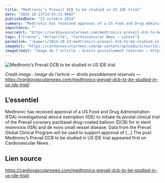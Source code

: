 ```yaml
---
title: "Medtronic’s Prevail DCB to be studied in US IDE trial"
date: "2024-10-23T14:55:21.000Z"
publishedDate: "23 octobre 2024"
summary: "Medtronic has received approval of a US Food and Drug Administration (FDA) investigational device exemption (IDE) to initiate its pivotal clinical trial of the Prevail coronary paclitaxel drug-coated balloon (DCB) for in stent restenosis (ISR) and de novo small vessel disease. Data from the Prevail Global Clinical Program will be used to support approval of [&#8230;] The post Medtronic’s Prevail DCB to be studied in US IDE trial appeared first on Cardiovascular News ."
importance: ""
sourceUrl: "https://cardiovascularnews.com/medtronics-prevail-dcb-to-be-studied-in-us-ide-trial/"
tags: ["France", "Actualité", "Cardiovascular News — Latest"]
permalink: "/papers/2024-10-23-medtronics-prevail-dcb-to-be-studied-in-us-ide-trial"
imageUrl: "https://cardiovascularnews.com/wp-content/uploads/sites/14/2024/10/balloon-1600x1000-1.jpg"
imageCredit: "Image de l’article — droits possiblement réservés — https://cardiovascularnews.com/medtronics-prevail-dcb-to-be-studied-in-us-ide-trial/"
---
```


![Medtronic’s Prevail DCB to be studied in US IDE trial](https://cardiovascularnews.com/wp-content/uploads/sites/14/2024/10/balloon-1600x1000-1.jpg)

*Crédit image : Image de l’article — droits possiblement réservés — https://cardiovascularnews.com/medtronics-prevail-dcb-to-be-studied-in-us-ide-trial/*

## L’essentiel

Medtronic has received approval of a US Food and Drug Administration (FDA) investigational device exemption (IDE) to initiate its pivotal clinical trial of the Prevail coronary paclitaxel drug-coated balloon (DCB) for in stent restenosis (ISR) and de novo small vessel disease. Data from the Prevail Global Clinical Program will be used to support approval of [&#8230;] The post Medtronic’s Prevail DCB to be studied in US IDE trial appeared first on Cardiovascular News .

## Lien source

https://cardiovascularnews.com/medtronics-prevail-dcb-to-be-studied-in-us-ide-trial/
